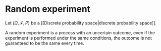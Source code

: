 # Random experiment

Let $(\Omega, \mathcal{F}, P)$ be a [[Discrete probability space|discrete probability space]].

A random experiment is a process with an uncertain outcome, even if the experiment is performed under the same conditions, the outcome is not guaranteed to be the same every time.
